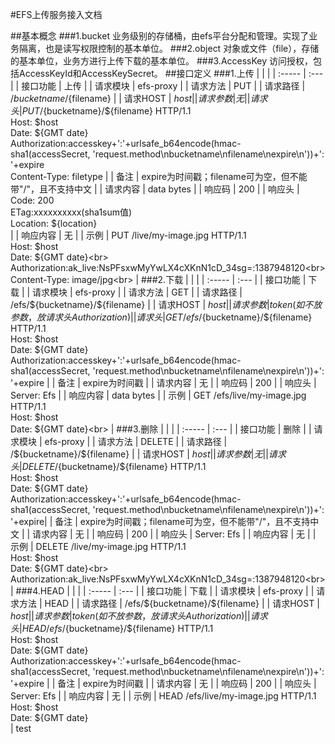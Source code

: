 #EFS上传服务接入文档

##基本概念
###1.bucket
业务级别的存储桶，由efs平台分配和管理。实现了业务隔离，也是读写权限控制的基本单位。
###2.object
对象或文件（file），存储的基本单位，业务方进行上传下载的基本单位。
###3.AccessKey
访问授权，包括AccessKeyId和AccessKeySecret。
##接口定义
###1.上传
|    |    |
| :-----           | :---  |
| 接口功能           | 上传  |
| 请求模块           | efs-proxy  |
| 请求方法           | PUT  |
| 请求路径           | /${bucketname}/${filename}  |
| 请求HOST           | $host  |
| 请求参数           | 无  |
| 请求头             | PUT /${bucketname}/${filename} HTTP/1.1<br>Host: $host<br> Date: ${GMT date}<br> Authorization:accesskey+':'+urlsafe_b64encode(hmac-sha1(accessSecret, 'request.method\nbucketname\nfilename\nexpire\n'))+':'+expire<br> Content-Type: filetype |
| 备注               | expire为时间戳；filename可为空，但不能带"/"，且不支持中文  |
| 请求内容           | data bytes  |
| 响应码             | 200  |
| 响应头             | Code: 200<br> ETag:xxxxxxxxxx(sha1sum值)<br> Location: ${location}<br> |
| 响应内容           | 无  |
| 示例               | PUT /live/my-image.jpg HTTP/1.1<br> Host: $host<br> Date: ${GMT date}<br> Authorization:ak_live:NsPFsxwMyYwLX4cXKnN1cD_34sg=:1387948120<br> Content-Type: image/jpg<br>  |
###2.下载
|    |    |
| :-----           | :---  |
| 接口功能           | 下载  |
| 请求模块           | efs-proxy  |
| 请求方法           | GET  |
| 请求路径           | /efs/${bucketname}/${filename}  |
| 请求HOST           | $host  |
| 请求参数           | token (如不放参数，放请求头Authorization)  |
| 请求头             | GET /efs/${bucketname}/${filename} HTTP/1.1<br>Host: $host<br> Date: ${GMT date}<br> Authorization:accesskey+':'+urlsafe_b64encode(hmac-sha1(accessSecret, 'request.method\nbucketname\nfilename\nexpire\n'))+':'+expire |
| 备注               | expire为时间戳  |
| 请求内容           | 无  |
| 响应码             | 200  |
| 响应头             | Server: Efs |
| 响应内容           | data bytes  |
| 示例               | GET /efs/live/my-image.jpg HTTP/1.1<br> Host: $host<br> Date: ${GMT date}<br>  |
###3.删除
|    |    |
| :-----           | :---  |
| 接口功能           | 删除  |
| 请求模块           | efs-proxy  |
| 请求方法           | DELETE  |
| 请求路径           | /${bucketname}/${filename}  |
| 请求HOST           | $host  |
| 请求参数           | 无  |
| 请求头             | DELETE /${bucketname}/${filename} HTTP/1.1<br>Host: $host<br> Date: ${GMT date}<br> Authorization:accesskey+':'+urlsafe_b64encode(hmac-sha1(accessSecret, 'request.method\nbucketname\nfilename\nexpire\n'))+':'+expire|
| 备注               | expire为时间戳；filename可为空，但不能带"/"，且不支持中文  |
| 请求内容           | 无  |
| 响应码             | 200  |
| 响应头             | Server: Efs  |
| 响应内容           | 无  |
| 示例               | DELETE /live/my-image.jpg HTTP/1.1<br> Host: $host<br> Date: ${GMT date}<br> Authorization:ak_live:NsPFsxwMyYwLX4cXKnN1cD_34sg=:1387948120<br>  |
###4.HEAD
|    |    |
| :-----           | :---  |
| 接口功能           | 下载  |
| 请求模块           | efs-proxy  |
| 请求方法           | HEAD  |
| 请求路径           | /efs/${bucketname}/${filename}  |
| 请求HOST           | $host  |
| 请求参数           | token (如不放参数，放请求头Authorization)  |
| 请求头             | HEAD /efs/${bucketname}/${filename} HTTP/1.1<br>Host: $host<br> Date: ${GMT date}<br> Authorization:accesskey+':'+urlsafe_b64encode(hmac-sha1(accessSecret, 'request.method\nbucketname\nfilename\nexpire\n'))+':'+expire |
| 备注               | expire为时间戳  |
| 请求内容           | 无  |
| 响应码             | 200  |
| 响应头             | Server: Efs |
| 响应内容           | 无  |
| 示例               | HEAD /efs/live/my-image.jpg HTTP/1.1<br> Host: $host<br> Date: ${GMT date}<br>  |
test
